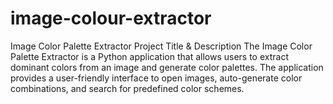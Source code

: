 # image-colour-extractor
Image Color Palette Extractor
Project Title & Description
The Image Color Palette Extractor is a Python application that allows users to extract dominant colors from an image and generate color palettes. 
The application provides a user-friendly interface to open images, auto-generate color combinations, and search for predefined color schemes.

